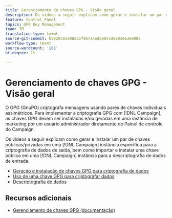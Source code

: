 ```yaml
---
title: Gerenciamento de chaves GPG - Visão geral
description: Os vídeos a seguir explicam como gerar e instalar um par de chaves públicas/privadas em uma instância de Campanha especificada para a criptografia de dados de saída, bem como importar e instalar uma chave pública em uma instância de Campanha para a descriptografia de dados de entrada.
feature: Control Panel
topics: GPG Key Management
team: TM
translation-type: tm+mt
source-git-commit: b2820c65a88d25f9b7a4ed5005cd5083463e000a
workflow-type: tm+mt
source-wordcount: '161'
ht-degree: 1%

---
```



# Gerenciamento de chaves GPG - Visão geral

O GPG (GnuPG) criptografa mensagens usando pares de chaves individuais assimétricos. Para implementar a criptografia GPG com [!DNL Campaign], as chaves GPG devem ser instaladas e/ou geradas em uma instância de marketing por um usuário administrador diretamente do Painel de controle do Campaign.

Os vídeos a seguir explicam como gerar e instalar um par de chaves públicas/privadas em uma [!DNL Campaign] instância específica para a criptografia de dados de saída, bem como importar e instalar uma chave pública em uma [!DNL Campaign] instância para a descriptografia de dados de entrada.

* [Geração e instalação de chaves GPG para criptografia de dados](./generating-and-installing-gpg-keys-for-data-encryption.md)
* [Uso de uma chave GPG para criptografar dados](./using-a-gpg-key-to-encrypt-data.md)
* [Descriptografia de dados](./decrypting-data.md)

## Recursos adicionais

* [Gerenciamento de chaves GPG (documentação)](https://docs.adobe.com/content/help/en/control-panel/using/instances-settings/gpg-keys-management.html)
